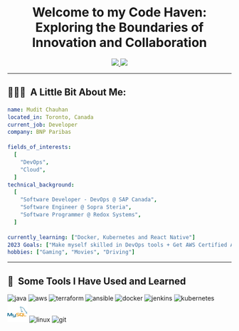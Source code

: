 <h1 align="center">Welcome to my Code Haven: Exploring the Boundaries of Innovation and Collaboration</h1>
 
<p align="center">
  <a align="center" href="https://www.linkedin.com/in/mudittchauhan/" alt="Linkedin">
    <img src="https://img.shields.io/badge/-Linkedin-6610F2?style=for-the-badge&logo=Linkedin&logoColor=FFFFFF&link=https://www.linkedin.com/in/mudittchauhan" />
  </a>
  <a align="center" href="https://www.instagram.com/mudittchauhan" alt="Linkedin">
    <img src="https://img.shields.io/badge/-Instagram-6610F2?style=for-the-badge&logo=Instagram&logoColor=FFFFFF&link=https://www.instagram.com/mudittchauhan" />
  </a>

---

<h2> 👨🏻‍💻 &nbsp;A Little Bit About Me:</h2>

```yaml
name: Mudit Chauhan
located_in: Toronto, Canada
current_job: Developer
company: BNP Paribas

fields_of_interests:
  [
    "DevOps",
    "Cloud",
  ]
technical_background:
  [
    "Software Developer - DevOps @ SAP Canada",
    "Software Engineer @ Sopra Steria",
    "Software Programmer @ Redox Systems",
  ]
  
currently_learning: ["Docker, Kubernetes and React Native"]
2023 Goals: ["Make myself skilled in DevOps tools + Get AWS Certified Associate Developer certification"]
hobbies: ["Gaming", "Movies", "Driving"]
```
  
---  
  
<h2> 🚀 &nbsp;Some Tools I Have Used and Learned</h2>
<p align="left">
<img src="https://cdn.jsdelivr.net/gh/devicons/devicon/icons/java/java-original-wordmark.svg" alt="java" width="45" height="45"/>
<img src="https://cdn.jsdelivr.net/gh/devicons/devicon/icons/amazonwebservices/amazonwebservices-original-wordmark.svg" alt="aws" width="45" height="45"/>
 <img src="https://cdn.jsdelivr.net/gh/devicons/devicon/icons/terraform/terraform-original-wordmark.svg" alt="terraform" width="45" height="45"/>
<img src="https://cdn.jsdelivr.net/gh/devicons/devicon/icons/ansible/ansible-original-wordmark.svg" alt="ansible" width="45" height="45"/>
<img src="https://cdn.jsdelivr.net/gh/devicons/devicon/icons/docker/docker-original.svg" alt="docker" width="45" height="45"/>
 <img src="https://cdn.jsdelivr.net/gh/devicons/devicon/icons/jenkins/jenkins-original.svg" alt="jenkins" width="45" height="45"/>
<img src="https://cdn.jsdelivr.net/gh/devicons/devicon/icons/kubernetes/kubernetes-plain.svg" alt="kubernetes" width="45" height="45"/>
<img src="https://raw.githubusercontent.com/devicons/devicon/master/icons/mysql/mysql-original-wordmark.svg" alt="mysql" width="45" height="45" />
<img src="https://cdn.jsdelivr.net/gh/devicons/devicon/icons/linux/linux-original.svg" alt="linux" width="45" height="45"/>       
<img src="https://cdn.jsdelivr.net/gh/devicons/devicon/icons/git/git-original.svg" alt="git" width="45" height="45"/>
</p>
